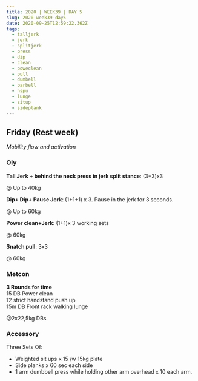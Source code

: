 ```yaml
---
title: 2020 | WEEK39 | DAY 5
slug: 2020-week39-day5
date: 2020-09-25T12:59:22.362Z
tags:
  - talljerk
  - jerk
  - splitjerk
  - press
  - dip
  - clean
  - poweclean
  - pull
  - dumbell
  - barbell
  - hspu
  - lunge
  - situp
  - sideplank
---
```

## Friday (Rest week)

*Mobility flow and activation*

### Oly

**Tall Jerk + behind the neck press in jerk split stance**: (3+3)x3

@ Up to 40kg

**Dip+ Dip+ Pause Jerk**: (1+1+1) x 3. Pause in the jerk for 3 seconds.

@ Up to 60kg

**Power clean+Jerk**: (1+1)x 3 working sets

@ 60kg

**Snatch pull**: 3x3

@ 60kg

### Metcon

**3 Rounds for time**\
15 DB Power clean\
12 strict handstand push up\
15m DB Front rack walking lunge

@2x22,5kg DBs

### Accessory

Three Sets Of:

* Weighted sit ups x 15 /w 15kg plate
* Side planks x 60 sec each side
* 1 arm dumbbell press while holding other arm overhead x 10 each arm.